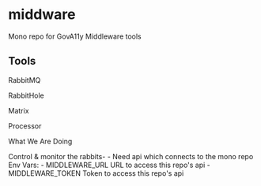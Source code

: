 # middware

Mono repo for GovA11y Middleware tools

## Tools

RabbitMQ

RabbitHole

Matrix

Processor

What We Are Doing

Control & monitor the rabbits- - Need api which connects to the mono repo
Env Vars: - MIDDLEWARE_URL
URL to access this repo's api - MIDDLEWARE_TOKEN
Token to access this repo's api
